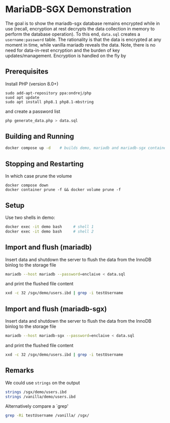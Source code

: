 # MariaDB-SGX Demonstration

The goal is to show the mariadb-sgx database remains encrypted while in use (recall, encryption at rest decrypts the data collection in memory to perform the database operation). To this end, `data.sql` creates a `username:password` table. The rationality is that the data is encrypted at any moment in time, while vanilla mariadb reveals the data. Note, there is no need for data-in-rest encryption and the burden of key updates/management. Encryption is handled on the fly by 

## Prerequisites

Install PHP (version 8.0+)
```
sudo add-apt-repository ppa:ondrej/php
suod apt update
sudo apt install php8.1 php8.1-mbstring
```
and create a password list
```bash
php generate_data.php > data.sql
```

## Building and Running
```bash
docker compose up -d    # builds demo, mariadb and mariadb-sgx container
```
## Stopping and Restarting
In which case prune the volume
```
docker compose down
docker container prune -f && docker volume prune -f
```
## Setup

Use two shells in demo:

```bash
docker exec -it demo bash     # shell 1
docker exec -it demo bash     # shell 2
```

## Import and flush (mariadb)

Insert data and shutdown the server to flush the data from the InnoDB binlog to the storage file

```bash
mariadb --host mariadb --password=enclaive < data.sql
```
and print the flushed file content

```bash
xxd -c 32 /sgx/demo/users.ibd | grep -i testUsername
```

## Import and flush (mariadb-sgx)

Insert data and shutdown the server to flush the data from the InnoDB binlog to the storage file

```bash
mariadb --host mariadb-sgx --password=enclaive < data.sql
```
and print the flushed file content

```bash
xxd -c 32 /sgx/demo/users.ibd | grep -i testUsername
```

## Remarks

We could use `strings` on the output

```bash
strings /sgx/demo/users.ibd
strings /vanilla/demo/users.ibd
```

Alternatively compare a `grep'

```bash
grep -Ri testUsername /vanilla/ /sgx/
```

